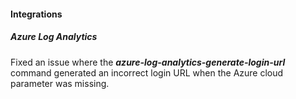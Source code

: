 
#### Integrations

##### Azure Log Analytics

Fixed an issue where the ***azure-log-analytics-generate-login-url*** command generated an incorrect login URL when the Azure cloud parameter was missing.